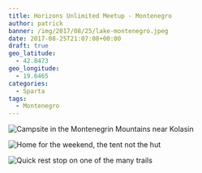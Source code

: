 ```yaml
---
title: Horizons Unlimited Meetup - Montenegro
author: patrick
banner: /img/2017/08/25/lake-montenegro.jpeg
date: 2017-08-25T21:07:08+00:00
draft: true
geo_latitude:
  - 42.8473
geo_longitude:
  - 19.6465
categories:
  - Sparta
tags:
  - Montenegro
---
```


![Campsite in the Montenegrin Mountains near Kolasin](/img/2017/08/27/campsite-montenegro.jpeg)

![Home for the weekend, the tent not the hut](/img/2017/08/27/tent-montenegro.jpeg)

![Quick rest stop on one of the many trails](/img/2017/08/25/reststop-montenegro.jpeg)
